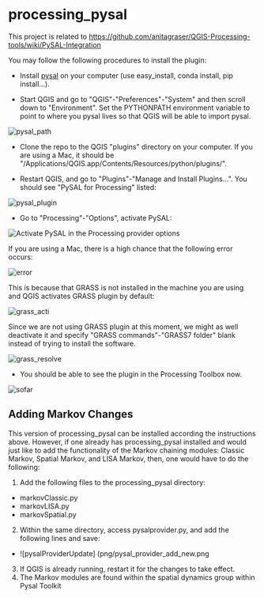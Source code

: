 # processing_pysal

This project is related to https://github.com/anitagraser/QGIS-Processing-tools/wiki/PySAL-Integration

You may follow the following procedures to install the plugin:

* Install [pysal](https://github.com/pysal/pysal) on your computer 
(use easy_install, conda install, pip install...).

* Start QGIS and go to "QGIS"-"Preferences"-"System" and then scroll 
down to "Environment". Set the PYTHONPATH environment variable to point 
to where you pysal lives so that QGIS will be able to import pysal. 

![pysal_path](png/pysal_path.png)

* Clone the repo to the QGIS "plugins" directory on your computer. If 
you are using a Mac, it should be 
"/Applications/QGIS.app/Contents/Resources/python/plugins/".

* Restart QGIS, and go to "Plugins"-"Manage and Install Plugins...". 
You should see "PySAL for Processing" listed:

![pysal_plugin](png/pysal_plugin.png)

* Go to "Processing"-"Options", activate PySAL: 

![Activate PySAL in the Processing provider options](png/activation.png)

If you are using a Mac, there is a high chance that the following error occurs:

![error](png/grass_error.png)

This is because that GRASS is not installed in the machine you are using 
and QGIS activates GRASS plugin by default:

![grass_acti](png/grass_acti.png)

Since we are not using GRASS plugin at this moment, we might as well 
deactivate it and specify "GRASS commands"-"GRASS7 folder" blank 
instead of trying to install the software.

![grass_resolve](png/grass_resolve.png)


* You should be able to see the plugin in the Processing Toolbox now. 

![sofar](png/sofar.png)

## Adding Markov Changes
This version of processing_pysal can be installed according the instructions above.
However, if one already has processing_pysal installed and would just like to add the
functionality of the Markov chaining modules: Classic Markov, Spatial Markov, and LISA
Markov, then, one would have to do the following:

1. Add the following files to the processing_pysal directory:
 * markovClassic.py
 * markovLISA.py
 * markovSpatial.py
2. Within the same directory, access pysalprovider.py, and add the following lines and save:
 * ![pysalProviderUpdate] (png/pysal_provider_add_new.png
3. If QGIS is already running, restart it for the changes to take effect.
4. The Markov modules are found within the spatial dynamics group within Pysal Toolkit


